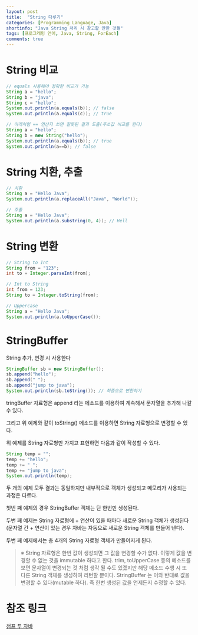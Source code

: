 ```yaml
---
layout: post
title:  "String 다루기"
categories: [Programming Language, Java]
shortinfo: "Java String 처리 시 참고할 만한 것들"
tags: [프로그래밍 언어, Java, String, ForEach]
comments: true
---
```


# String 비교
```java
// equals 사용해야 정확한 비교가 가능
String a = "hello";
String b = "java";
String c = "hello";
System.out.println(a.equals(b)); // false
System.out.println(a.equals(c)); // true

// 아래처럼 == 연산자 쓰면 잘못된 결과 도출(주소값 비교를 한다)
String a = "hello";
String b = new String("hello");
System.out.println(a.equals(b)); // true
System.out.println(a==b); // false
```

# String 치환, 추출
```java
// 치환
String a = "Hello Java";
System.out.println(a.replaceAll("Java", "World"));

// 추출
String a = "Hello Java";
System.out.println(a.substring(0, 4)); // Hell
```

# String 변환
```java
// String to Int
String from = "123";
int to = Integer.parseInt(from);

// Int to String
int from = 123;
String to = Integer.toString(from);

// Uppercase
String a = "Hello Java";
System.out.println(a.toUpperCase());
```

# StringBuffer

String 추가, 변경 시 사용한다
```java
StringBuffer sb = new StringBuffer();
sb.append("hello");
sb.append(" ");
sb.append("jump to java");
System.out.println(sb.toString()); // 최종으로 변환하기
```

tringBuffer 자료형은 append 라는 메소드를 이용하여 계속해서 문자열을 추가해 나갈 수 있다. 

그리고 위 예제와 같이 toString() 메소드를 이용하면 String 자료형으로 변경할 수 있다.

위 예제를 String 자료형만 가지고 표현하면 다음과 같이 작성할 수 있다.

```java
String temp = "";
temp += "hello";
temp += " ";
temp += "jump to java";
System.out.println(temp);
```

두 개의 예제 모두 결과는 동일하지만 내부적으로 객체가 생성되고 메모리가 사용되는 과정은 다르다.

첫번 째 예제의 경우 StringBuffer 객체는 단 한번만 생성된다. 

두번 째 예제는 String 자료형에 + 연산이 있을 때마다 새로운 String 객체가 생성된다(문자열 간 + 연산이 있는 경우 자바는 자동으로 새로운 String 객체를 만들어 낸다). 

두번 째 예제에서는 총 4개의 String 자료형 객체가 만들어지게 된다.

> ※ String 자료형은 한번 값이 생성되면 그 값을 변경할 수가 없다. 
> 이렇게 값을 변경할 수 없는 것을 immutable 하다고 한다. 
> trim, toUpperCase 등의 메소드를 보면 문자열이 변경되는 것 처럼 생각 될 수도 있겠지만 
> 해당 메소드 수행 시 또 다른 String 객체를 생성하여 리턴할 뿐이다. 
> StringBuffer 는 이와 반대로 값을 변경할 수 있다(mutable 하다). 
> 즉 한번 생성된 값을 언제든지 수정할 수 있다.

# 참조 링크
[점프 투 자바](https://wikidocs.net/book/31)